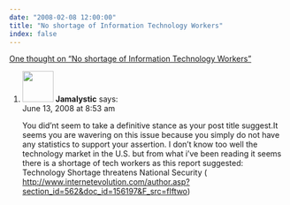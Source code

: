 ```yaml
---
date: "2008-02-08 12:00:00"
title: "No shortage of Information Technology Workers"
index: false
---
```


[One thought on &ldquo;No shortage of Information Technology Workers&rdquo;](/lemire/blog/2008/02-08-no-shortage-of-information-technology-workers)

<ol class="comment-list">
<li id="comment-49973" class="comment even thread-even depth-1">
<div class="comment-author vcard">
<img alt src="https://secure.gravatar.com/avatar/ddb6363930a20d93a457d25026deee2b?s=56&#038;d=mm&#038;r=g" srcset="https://secure.gravatar.com/avatar/ddb6363930a20d93a457d25026deee2b?s=112&#038;d=mm&#038;r=g 2x" class="avatar avatar-56 photo" height="56" width="56" decoding="async" /> <b class="fn">Jamalystic</b> <span class="says">says:</span> </div>
<div class="comment-metadata"><time datetime="2008-06-13T08:53:26+00:00">June 13, 2008 at 8:53 am</time></a> </div>
<div class="comment-content">
<p>You did&rsquo;nt seem to take a definitive stance as your post title suggest.It seems you are wavering on this issue because you simply do not have any statistics to support your assertion. I don&rsquo;t know too well the technology market in the U.S. but from what i&rsquo;ve been reading it seems there is a shortage of tech workers as this report suggested: Technology Shortage threatens National Security ( <a href="http://www.internetevolution.com/author.asp?section_id=562&#038;doc_id=156197&#038;F_src=flftwo" rel="nofollow ugc">http://www.internetevolution.com/author.asp?section_id=562&#038;doc_id=156197&#038;F_src=flftwo</a>)</p>
</div>
</li>
</ol>
